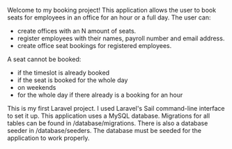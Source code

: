 
Welcome to my booking project! This application allows the user to book seats for employees in an office for an hour or a full day. 
The user can:
- create offices with an N amount of seats.
- register employees with their names, payroll number and email address.
- create office seat bookings for registered employees.

 A seat cannot be booked:
 - if the timeslot is already booked
 - if the seat is booked for the whole day
 - on weekends
 - for the whole day if there already is a booking for an hour

This is my first Laravel project. I used Laravel's Sail command-line interface to set it up.
This application uses a MySQL database. Migrations for all tables can be found in /database/migrations.
There is also a database seeder in /database/seeders.
The database must be seeded for the application to work properly.